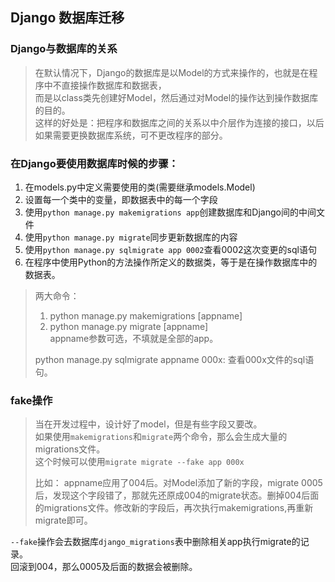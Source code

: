 ## Django 数据库迁移

### Django与数据库的关系

> 在默认情况下，Django的数据库是以Model的方式来操作的，也就是在程序中不直接操作数据库和数据表，  
> 而是以class类先创建好Model，然后通过对Model的操作达到操作数据库的目的。  
> 这样的好处是：把程序和数据库之间的关系以中介层作为连接的接口，以后如果需要更换数据库系统，可不更改程序的部分。

### 在Django要使用数据库时候的步骤：

1. 在models.py中定义需要使用的类\(需要继承models.Model\)
2. 设置每一个类中的变量，即数据表中的每一个字段
3. 使用`python manage.py makemigrations app`创建数据库和Django间的中间文件
4. 使用`python manage.py migrate`同步更新数据库的内容
5. 使用`python manage.py sqlmigrate app 0002`查看0002这次变更的sql语句
6. 在程序中使用Python的方法操作所定义的数据类，等于是在操作数据库中的数据表。

> 两大命令：  
> 1. python manage.py makemigrations \[appname\]  
> 2. python manage.py migrate \[appname\]  
> appname参数可选，不填就是全部的app。
>
> python manage.py sqlmigrate appname 000x: 查看000x文件的sql语句。

### fake操作

> 当在开发过程中，设计好了model，但是有些字段又要改。   
> 如果使用`makemigrations`和`migrate`两个命令，那么会生成大量的migrations文件。  
> 这个时候可以使用`migrate migrate --fake app 000x`
>
> 比如： appname应用了004后。对Model添加了新的字段，migrate 0005后，发现这个字段错了，那就先还原成004的migrate状态。删掉004后面的migrations文件。修改新的字段后，再次执行makemigrations,再重新migrate即可。

`--fake`操作会去数据库`django_migrations`表中删除相关app执行migrate的记录。  
回滚到004，那么0005及后面的数据会被删除。

